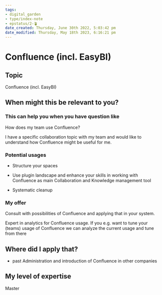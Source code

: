 ```yaml
---
tags: 
- digital_garden
- type/index-note
- epstatus/2-🪴
date_created: Thursday, June 30th 2022, 5:03:42 pm
date_modified: Thursday, May 18th 2023, 6:16:21 pm
---
```

# Confluence (incl. EasyBI)
## Topic

Confluence (incl. EasyBI)

## When might this be relevant to you?

### This can help you when you have question like

How does my team use Confluence?

I have a specific collaboration topic with my team and would like to understand how Confluence might be useful for me.

### Potential usages

-   Structure your spaces
    
-   Use plugin landscape and enhance your skills in working with Confluence as main Collaboration and Knowledge management tool
    
-   Systematic cleanup
    

### My offer

Consult with possibilities of Confluence and applying that in your system.

Expert in analytics for Confluence usage. If you e.g. want to tune your (teams) usage of Confluence we can analyze the current usage and tune from there

## Where did I apply that?

-   past Administration and introduction of Confluence in other companies
    

## My level of expertise

Master
